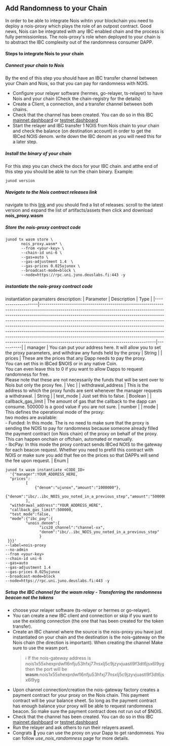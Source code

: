 ## Add Randomness to your Chain

In order to be able to integrate Nois wihtin your blockchain you need to deploy
a nois-proxy which plays the role of an outpost contract. Good news, Nois can be
integrated with any IBC enabled chain and the process is fully permissionless.
The nois-proxy's role when deployed to your chain is to abstract the IBC
complexity out of the randomness consumer DAPP.

#### Steps to integrate Nois to your chain

##### Connect your chain to Nois

By the end of this step you should have an IBC transfer channel between your Chain and Nois, so that you can pay for randomness with NOIS.

- Configure your relayer software (hermes, go-relayer, ts-relayer) to have Nois and your chain (Check the chain-registry for the details)
- Create a Client, a connection, and a transfer channel between both chains. 
- Check that the channel has been created. You can do so in this IBC
  [mainnet dashboard](https://ibc.nois.network/connections) or
  [testnet dashboard](https://testnet.ibc.nois.network/)
- Start the relayer and IBC transfer 1 NOIS from Nois chain to your chain and check the balance (on destination account) in order to get the IBCed NOIS denom. write down the IBC denom as you will need this for a later step.


##### Install the binary of your chain

For this step you can check the docs for your IBC chain. and atthe end of this
step you should be able to run the chain binary. Example:

```shell
junod version
```

##### Navigate to the Nois contract releases link

navigate to this [link](https://github.com/noislabs/nois-contracts/releases) and
you should find a list of releases. scroll to the latest version and expand the
list of artifacts/assets then click and download **nois_proxy.wasm**

##### Store the nois-proxy contract code

```shell
junod tx wasm store \
       nois_proxy.wasm* \
       --from <your-key> \
       --chain-id uni-6 \
       --gas=auto \
       --gas-adjustment 1.4  \
       --gas-prices 0.025ujunox \
       --broadcast-mode=block \
       --node=https://rpc.uni.juno.deuslabs.fi:443 -y
```

##### instantiate the nois-proxy contract code

instantiation paramaters description:
| Parameter          | Description                                                                                                                                                                                                                                                                                                                                                                                                                                                                                                                                                                                                               | Type      |
|--------------------|---------------------------------------------------------------------------------------------------------------------------------------------------------------------------------------------------------------------------------------------------------------------------------------------------------------------------------------------------------------------------------------------------------------------------------------------------------------------------------------------------------------------------------------------------------------------------------------------------------------------------|-----------|
| manager            | You can put your address here. It will allow you to set the proxy parameters, and withdraw any funds held by the proxy                                                                                                                                                                                                                                                                                                                                                                                                                                                                                                    | String    |
| prices             | These are the prices that any Dapp needs to pay the proxy.<br>You can set this in IBCed $NOIS or in any native Coin.<br>You can even leave this to 0 if you want to allow Dapps to request randomness for free.<br>Please note that these are not necessarily the funds that will be sent over to Nois but only the proxy fee.                                                                                                                                                                                                                                                                                            | Vec<Coin> |
| withdrawal_address | This is the address to which the proxy funds are sent whenever the manager requests a withdrawal.                                                                                                                                                                                                                                                                                                                                                                                                                                                                                                                         | String    |
| test_mode          | Just set this to false.                                                                                                                                                                                                                                                                                                                                                                                                                                                                                                                                                                                                   | Boolean   |
| callback_gas_limit | The amount of gas that the callback to the dapp can consume. 500000 is a good value if you are not sure.                                                                                                                                                                                                                                                                                                                                                                                                                                                                                                                  | number    |
| mode               | This defines the operational mode of the proxy:<br>two modes are available:<br>- Funded: In this mode. The is no need to make sure that the proxy is sending the NOIS to pay for randomness because someone already filled the payment contract (on Nois chain) of the proxy on behalf of the proxy.<br>  This can happen onchain or offchain, automated or manually.<br>- IbcPay: In this mode the proxy contract sends IBCed NOIS to the gateway for each beacon request. Whether you need to prefill this contract with NOIS or make sure you add that fee on the prices so that DAPPs will send the fee upon request. |  Enum         |

```shell
junod tx wasm instantiate <CODE_ID>
  '{"manager":YOUR_ADDRESS_HERE,
  "prices":
         [
             {"denom":"ujunox","amount":"1000000"},
             {"denom":"ibc/..ibc_NOIS_you_noted_in_a_previous_step","amount":"50000000"}
         ],
  "withdrawal_address":"YOUR_ADDRESS_HERE",
  "callback_gas_limit":500000,
  "test_mode":false,
  "mode":{"ibc_pay":{
         "unois_denom":{
               "ics20_channel":"channel-xx",
               "denom":"ibc/..ibc_NOIS_you_noted_in_a_previous_step"
               }
 }}}'
--label=nois-proxy
--no-admin
--from <your-key>
--chain-id uni-6
--gas=auto
--gas-adjustment 1.4
--gas-prices 0.025ujunox
--broadcast-mode=block
--node=https://rpc.uni.juno.deuslabs.fi:443 -y
```

##### Setup the IBC channel for the wasm relay - Transferring the randomness beacon not the tokens

- choose your relayer software (ts-relayer or hermes or go-relayer).
- You can create a new IBC client and connection or skip if you want to use the existing connection (the one that has been created for the token transfer).
- Create an IBC channel where the source is the nois-proxy you have just instantiated on your chain and the
  destination is the nois-gateway on the Nois chain (the direction is
  important). When creating the channel Make sure to use the wasm port.
  > ℹ️ If the nois-gateway address is
  > nois1x55xhexprdwfl6nfju53hfxj77nsxlj5c9jzyvjuastl9f3dt6jsx6l9yg then the
  > port will be
  > **wasm**.nois1x55xhexprdwfl6nfju53hfxj77nsxlj5c9jzyvjuastl9f3dt6jsx6l9yg
- Upon channel connection/creation the nois-gateway factory creates a payment
  contract for your proxy on the Nois chain. This payment contract will be your
  balance sheet. So long as the payment contract has enough balance your proxy
  will be able to request randomness beacon. So make sure the payment contract
  does not run out of $NOIS.
- Check that the channel has been created. You can do so in this IBC
  [mainnet dashboard](https://ibc.nois.network/connections) or
  [testnet dashboard](https://testnet.ibc.nois.network/)
- Run the relayer and ask others to run their relayers aswell.
- Congrats 🎉 you can use the proxy on your Dapp to get randomness. You can
  follow _use_nois_randomness_ page for more details.
